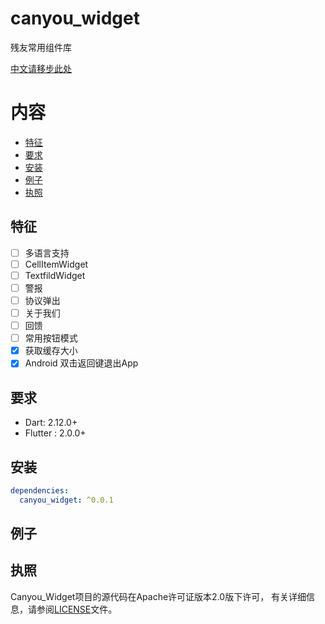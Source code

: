 # canyou_widget

残友常用组件库

[中文请移步此处](./README_CN.md)

# 内容

- [特征](#features)
- [要求](#requirements)
- [安装](#install)
- [例子](#example)
- [执照](#license)

## 特征

* [ ] 多语言支持
* [ ] CellItemWidget
* [ ] TextfildWidget
* [ ] 警报
* [ ] 协议弹出
* [ ] 关于我们
* [ ] 回馈
* [ ] 常用按钮模式
* [x] 获取缓存大小
* [x] Android 双击返回键退出App

## 要求

- Dart: 2.12.0+
- Flutter : 2.0.0+

## 安装

```yaml
dependencies:
  canyou_widget: ^0.0.1
```

## 例子


## 执照

Canyou_Widget项目的源代码在Apache许可证版本2.0版下许可，
有关详细信息，请参阅[LICENSE](./LICENSE)文件。